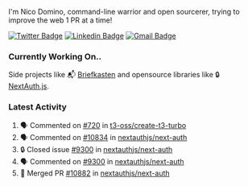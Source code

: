 
I'm Nico Domino, command-line warrior and open sourcerer, trying to improve the web 1 PR at a time!

[![Twitter Badge](https://img.shields.io/badge/-@ndom91-1ca0f1?style=flat-square&labelColor=1ca0f1&logo=twitter&logoColor=white&link=https://twitter.com/ndom91)](https://twitter.com/ndom91) [![Linkedin Badge](https://img.shields.io/badge/-ndom91-blue?style=flat-square&logo=Linkedin&logoColor=white&link=https://www.linkedin.com/in/ndom91/)](https://www.linkedin.com/in/ndom91/) [![Gmail Badge](https://img.shields.io/badge/-yo@ndo.dev-c14438?style=flat-square&logo=mail.ru&logoColor=white&link=mailto:yo@ndo.dev)](mailto:yo@ndo.dev)

### Currently Working On..

Side projects like 📬 [Briefkasten](https://briefkastenhq.com) and opensource libraries like 🔒 [NextAuth.js](https://github.com/nextauthjs/next-auth).

<!--START_SECTION_PROFILE_VIEWS:readme-info-->
<!--END_SECTION_PROFILE_VIEWS:readme-info-->

<!--START_SECTION_DAILY_COMMIT:readme-info-->
<!--END_SECTION_DAILY_COMMIT:readme-info-->

<!--START_SECTION_WEEKLY_COMMIT:readme-info-->
<!--END_SECTION_WEEKLY_COMMIT:readme-info-->

### Latest Activity

<!--START_SECTION:activity-->
1. 🗣 Commented on [#720](https://github.com/t3-oss/create-t3-turbo/pull/720#issuecomment-2114696860) in [t3-oss/create-t3-turbo](https://github.com/t3-oss/create-t3-turbo)
2. 🗣 Commented on [#10834](https://github.com/nextauthjs/next-auth/pull/10834#issuecomment-2114687400) in [nextauthjs/next-auth](https://github.com/nextauthjs/next-auth)
3. 🔒 Closed issue [#9300](https://github.com/nextauthjs/next-auth/issues/9300) in [nextauthjs/next-auth](https://github.com/nextauthjs/next-auth)
4. 🗣 Commented on [#9300](https://github.com/nextauthjs/next-auth/issues/9300#issuecomment-2114680656) in [nextauthjs/next-auth](https://github.com/nextauthjs/next-auth)
5. 🎉 Merged PR [#10882](https://github.com/nextauthjs/next-auth/pull/10882) in [nextauthjs/next-auth](https://github.com/nextauthjs/next-auth)
<!--END_SECTION:activity-->
